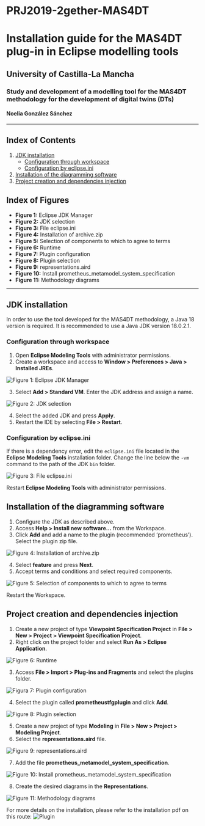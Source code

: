 # PRJ2019-2gether-MAS4DT
# Installation guide for the MAS4DT plug-in in Eclipse modelling tools

## University of Castilla-La Mancha

### Study and development of a modelling tool for the MAS4DT methodology for the development of digital twins (DTs)

#### Noelia González Sánchez

---

## Index of Contents

1. [JDK installation](#instalación-del-jdk)
   - [Configuration through workspace](#configuración-a-través-del-workspace)
   - [Configuration by eclipse.ini](#configuración-mediante-eclipseini)
2. [Installation of the diagramming software](#instalación-del-software-de-diagramas)
3. [Project creation and dependencies injection](#creación-de-proyecto-e-inyección-de-dependencias)

## Index of Figures

- **Figure 1:** Eclipse JDK Manager
- **Figure 2:** JDK selection
- **Figure 3:** File eclipse.ini
- **Figure 4:** Installation of archive.zip
- **Figure 5:** Selection of components to which to agree to terms
- **Figure 6:** Runtime
- **Figure 7:** Plugin configuration
- **Figure 8:** Plugin selection
- **Figure 9:** representations.aird
- **Figure 10:** Install prometheus_metamodel_system_specification
- **Figure 11:** Methodology diagrams

---

## JDK installation

In order to use the tool developed for the MAS4DT methodology, a Java 18 version is required. It is recommended to use a Java JDK version 18.0.2.1.

### Configuration through workspace

1. Open **Eclipse Modeling Tools** with administrator permissions.
2. Create a workspace and access to **Window > Preferences > Java > Installed JREs**.

![Figure 1: Eclipse JDK Manager](https://github.com/UCLM-LoUISE/PRJ2019-2gether-Noelia/blob/main/Images%20Plugin_Readme/1_Gestor%20de%20Eclipse%20para%20JDK.png)

3. Select **Add > Standard VM**. Enter the JDK address and assign a name.

![Figure 2: JDK selection](https://github.com/UCLM-LoUISE/PRJ2019-2gether-Noelia/blob/main/Images%20Plugin_Readme/2_Seleccion%20del%20JDK.PNG)

4. Select the added JDK and press **Apply**.
5. Restart the IDE by selecting **File > Restart**.

### Configuration by eclipse.ini

If there is a dependency error, edit the `eclipse.ini` file located in the **Eclipse Modeling Tools** installation folder. Change the line below the `-vm` command to the path of the JDK `bin` folder.

![Figure 3: File eclipse.ini](https://github.com/UCLM-LoUISE/PRJ2019-2gether-Noelia/blob/main/Images%20Plugin_Readme/3_Archivo%20eclipse_ini.PNG
)

Restart **Eclipse Modeling Tools** with administrator permissions.

## Installation of the diagramming software

1. Configure the JDK as described above.
2. Access **Help > Install new software...** from the Workspace.
3. Click **Add** and add a name to the plugin (recommended ‘prometheus’). Select the plugin zip file.

![Figure 4: Installation of archive.zip](https://github.com/UCLM-LoUISE/PRJ2019-2gether-Noelia/blob/main/Images%20Plugin_Readme/4_Instalacion%20archive_zip.PNG
)

4. Select **feature** and press **Next**.
5. Accept terms and conditions and select required components.

![Figure 5: Selection of components to which to agree to terms](https://github.com/UCLM-LoUISE/PRJ2019-2gether-Noelia/blob/main/Images%20Plugin_Readme/5_%20Seleccion%20de%20componentes%20a%20los%20que%20aceptar%20terminos.PNG
)

Restart the Workspace.

## Project creation and dependencies injection

1. Create a new project of type **Viewpoint Specification Project** in **File > New > Project > Viewpoint Specification Project**.
2. Right click on the project folder and select **Run As > Eclipse Application**.

![Figure 6: Runtime](https://github.com/UCLM-LoUISE/PRJ2019-2gether-Noelia/blob/main/Images%20Plugin_Readme/6_Runtime.PNG
)

3. Access **File > Import > Plug-ins and Fragments** and select the plugins folder.

![Figura 7: Plugin configuration](https://github.com/UCLM-LoUISE/PRJ2019-2gether-Noelia/blob/main/Images%20Plugin_Readme/7_Configuracion%20del%20plugin.PNG
)

4. Select the plugin called **prometheustfgplugin** and click **Add**.

![Figure 8: Plugin selection](https://github.com/UCLM-LoUISE/PRJ2019-2gether-Noelia/blob/main/Images%20Plugin_Readme/8_Representations_aird.png
)

5. Create a new project of type **Modeling** in **File > New > Project > Modeling Project**.
6. Select the **representations.aird** file.

![Figure 9: representations.aird](https://github.com/UCLM-LoUISE/PRJ2019-2gether-Noelia/blob/main/Images%20Plugin_Readme/9_Seleccion%20del%20plugin.PNG
)

7. Add the file **prometheus_metamodel_system_specification**.

![Figure 10: Install prometheus_metamodel_system_specification](https://github.com/UCLM-LoUISE/PRJ2019-2gether-Noelia/blob/main/Images%20Plugin_Readme/10_Instalar%20prometheus_metamodel_system_specification.PNG
)

8. Create the desired diagrams in the **Representations**.

![Figure 11: Methodology diagrams](https://github.com/UCLM-LoUISE/PRJ2019-2gether-Noelia/blob/main/Images%20Plugin_Readme/11_Diagramas%20de%20la%20metodologia.PNG
)

For more details on the installation, please refer to the installation pdf on this route: ![Plugin](https://github.com/UCLM-LoUISE/PRJ2019-2gether-Noelia/tree/main/Plugin%20instalable)
